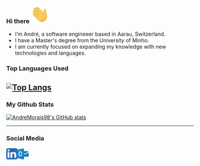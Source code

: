 ### Hi there <img src="https://github.com/AndreMorais98/AndreMorais98/blob/main/images/hand_wave.gif" width="50px">

- I’m André, a software engineeer based in Aarau, Switzerland.
- I have a Master's degree from the University of Minho.
- I am currently focused on expanding my knowledge with new technologies and languages.

### Top Languages Used
[![Top Langs](https://github-readme-stats.vercel.app/api/top-langs/?username=AndreMorais98&layout=compact&theme=radical&langs_count=8)](https://github.com/AndreMorais98/)
----------------------------------------

### My Github Stats
[![AndreMorais98's GitHub stats](https://github-readme-stats.vercel.app/api?username=AndreMorais98&show_icons=true&theme=radical)](https://github.com/AndreMorais98/)

----------------------------------------

### Social Media

<a target="_blank" href="https://www.linkedin.com/in/andremorais1998/">
  <img align="left" alt="LinkedIN" width="30px" src="https://github.com/Zayts3v/Zayts3v/blob/main/LinkedIN.svg" />
</a>
<a target="_blank" href="mailto:andre_morais98@hotmail.com">
  <img align="left" alt="Mail" width="30px" src="https://github.com/Zayts3v/Zayts3v/blob/main/Outlook.svg" />
</a>

